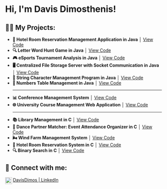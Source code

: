 <h1>Hi, I'm Davis Dimosthenis! </h1>

<h2>👨‍💻 My Projects:</h2>

- **🏨 Hotel Room Reservation Management Application in Java** │ [View Code](https://github.com/DavisDimos/Portofolio/tree/e67ca5aec31f959ae504c3a9d9154b46b51e9854/Hotel%20Room%20Reservation%20Management%20Application)
- **🔍 Letter Word Hunt Game in Java** │ [View Code](https://github.com/DavisDimos/Portofolio/tree/e67ca5aec31f959ae504c3a9d9154b46b51e9854/Letter%20Word%20Hunt/Final_Project)
- **🎮 eSports Tournament Analysis in Java** │ [View Code](https://github.com/DavisDimos/Portofolio/tree/e67ca5aec31f959ae504c3a9d9154b46b51e9854/eSports%20Tournament%20Analysis)
- **🖥️ Centralized File Storage Server with Socket Communication in Java** │ [View Code](https://github.com/DavisDimos/Portofolio/tree/e67ca5aec31f959ae504c3a9d9154b46b51e9854/Centralized%20File%20Storage%20Server%20with%20Socket%20Communication/Server)
- **📝 String Character Management Program in Java** │ [View Code](https://github.com/DavisDimos/Portofolio/tree/e67ca5aec31f959ae504c3a9d9154b46b51e9854/String%20Character%20Management%20Program)
- **🔢 Numbers Table Management in Java** │ [View Code](https://github.com/DavisDimos/Portofolio/tree/e67ca5aec31f959ae504c3a9d9154b46b51e9854/%CE%9Canages%20a%20table%20of%20integer%20values%20(NumbersTable))
  - - - - -  - -
- **📊 Conference Management System** │ [View Code](https://github.com/DavisDimos/CONFERENCE_MANAGEMENT/blob/6e125e1acaf1121077065758474d387b5f911a10/ReadME)
- **🌐 University Course Management Web Application** │ [View Code](https://github.com/DavisDimos/Portofolio/tree/e67ca5aec31f959ae504c3a9d9154b46b51e9854/String%20Character%20Management%20Program)
  - - - - -  - -
- **📚 Library Management in C** │ [View Code](https://github.com/DavisDimos/Portofolio/blob/c41206ce7ff71858c23bdef6c9f338a3e7d885b0/Library%20management%20in%20C)
- **💃 Dance Partner Matcher: Event Attendance Organizer in C** │ [View Code](https://github.com/DavisDimos/Portofolio/blob/c41206ce7ff71858c23bdef6c9f338a3e7d885b0/Dance%20Partner%20Matcher%3A%20Event%20Attendance%20Organizer)
- **🌬️ Wind Farm Management System** │ [View Code](https://github.com/DavisDimos/Portofolio/blob/5ffd553a7d5e2a074e525299b2ebf55134e33af7/Wind%20Farm%20Management%20System)
- **🏨 Hotel Room Reservation System in C** │ [View Code](https://github.com/DavisDimos/Portofolio/blob/5ffd553a7d5e2a074e525299b2ebf55134e33af7/%CE%97otel%20room%20reservation%20system%20in%20C)
- **🔍 Binary Search in C** │ [View Code](https://github.com/DavisDimos/Portofolio/blob/e67ca5aec31f959ae504c3a9d9154b46b51e9854/Binary%20Search%20in%20C)

<h2> 🤳 Connect with me:</h2>

[<img align="left" alt="LinkedIn" width="22px" src="https://cdn.jsdelivr.net/npm/simple-icons@v3/icons/linkedin.svg" /> DavisDimos | LinkedIn][linkedin]

[linkedin]: www.linkedin.com/in/dimosthenis-davis-02b194254

